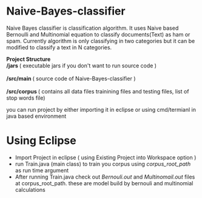 # Naive-Bayes-classifier
Naive Bayes classifier is classification algorithm. It uses Naive based Bernoulli and Multinomial equation to classify documents(Text) as ham or spam.  Currently algorithm is only classifying in two categories but it can be modified to  classify a text in N categories.

<b>Project Structure</b><br/>
<b>/jars </b>( executable jars if you don't want to run source code ) <br/><br/>
<b>/src/main </b>( source code of Naive-Bayes-classifier ) <br/><br/>
<b>/src/corpus </b> ( contains all data files trainining files and testing files, list of stop words file) <br/>

you can run project by either importing it in eclipse or using cmd/termianl in java based environment <br/>

<h1> Using Eclipse </h1>
<ul>
  <li> Import Project in eclipse ( using Existing Project into Workspace option )</li>
  <li> run Train.java (main class) to train you corpus using <i>corpus_root_path</i> as run time argument </li>
  <li> After running Train.java check out <i>Bernouli.out</i> and <i>Multinomail.out</i> files at corpus_root_path. these are model build by bernouli and multinomial calculations</li>
  
</ul>